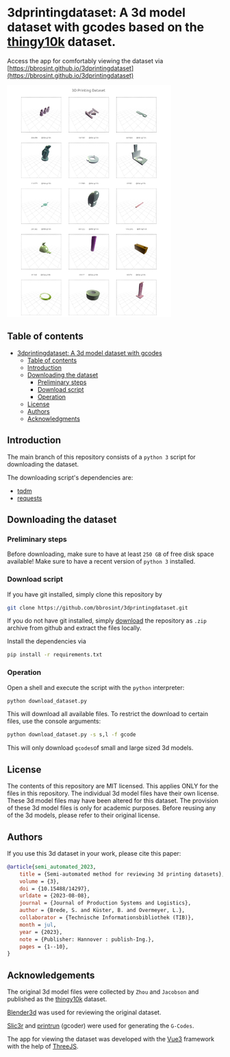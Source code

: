 3dprintingdataset: A 3d model dataset with gcodes based on the [thingy10k](https://ten-thousand-models.appspot.com) dataset.
=================================================

Access the app for comfortably viewing the dataset via [https://bbrosint.github.io/3dprintingdataset](https://bbrosint.github.io/3dprintingdataset)

![Screenshot](./img/screen_0.png)

Table of contents
-----------------

- [3dprintingdataset: A 3d model dataset with gcodes](#3dprintingdataset)
  - [Table of contents](#table-of-contents)
  - [Introduction](#introduction)
  - [Downloading the dataset](#download)
    - [Preliminary steps](#preliminary-steps)
    - [Download script](#download-repo)
    - [Operation](#operation)
  - [License](#license)
  - [Authors](#authors)
  - [Acknowledgments](#acknowledgments)


Introduction
------------

The main branch of this repository consists of a `python 3` script for downloading the dataset.

The downloading script's dependencies are:

* [tqdm](https://github.com/tqdm/tqdm)
* [requests](https://requests.readthedocs.io/)


Downloading the dataset
------------

### Preliminary steps
Before downloading, make sure to have at least `250 GB` of free disk space available! Make sure to have a recent version of `python 3` installed.

### Download script
If you have git installed, simply clone this repository by

```bash
git clone https://github.com/bbrosint/3dprintingdataset.git
```

If you do not have git installed, simply [download](https://github.com/bbrosint/3dprintingdataset/archive/refs/heads/main.zip) the repository as `.zip` archive from github and extract the files locally.

Install the dependencies via 

```bash
pip install -r requirements.txt
```

### Operation
Open a shell and execute the script with the `python` interpreter:

```bash
python download_dataset.py
```

This will download all available files. To restrict the download to certain files, use the console arguments:

```bash
python download_dataset.py -s s,l -f gcode
```

This will only download `gcodes`of small and large sized 3d models.


License
-------

The contents of this repository are MIT licensed. This applies ONLY for the files in this repository. The individual 3d model files have their own license. These 3d model files may have been altered for this dataset. The provision of these 3d model files is only for academic purposes. Before reusing any of the 3d models, please refer to their original license.


Authors
-------

If you use this 3d dataset in your work, please cite this paper:

```BibTex
@article{semi_automated_2023,
	title = {Semi-automated method for reviewing 3d printing datasets},
	volume = {3},
	doi = {10.15488/14297},
	urldate = {2023-08-08},
	journal = {Journal of Production Systems and Logistics},
	author = {Brede, S. and Küster, B. and Overmeyer, L.},
	collaborator = {Technische Informationsbibliothek (TIB)},
	month = jul,
	year = {2023},
	note = {Publisher: Hannover : publish-Ing.},
	pages = {1--10},
}

```

Acknowledgements
----------------

The original 3d model files were collected by `Zhou` and `Jacobson` and published as the [thingy10k](https://ten-thousand-models.appspot.com) dataset.

[Blender3d](https://blender.org) was used for reviewing the original dataset.

[Slic3r](https://slic3r.org/) and [printrun](https://github.com/kliment/Printrun) (gcoder) were used for generating the `G-Codes`.

The app for viewing the dataset was developed with the [Vue3](https://vuejs.org) framework with the help of [ThreeJS](https://threejs.org).
